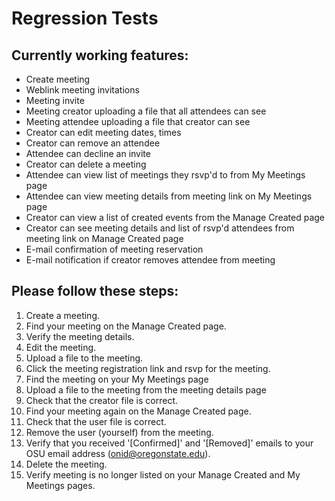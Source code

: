 # Regression Tests

## Currently working features:

- Create meeting
- Weblink meeting invitations
- Meeting invite
- Meeting creator uploading a file that all attendees can see
- Meeting attendee uploading a file that creator can see
- Creator can edit meeting dates, times
- Creator can remove an attendee
- Attendee can decline an invite
- Creator can delete a meeting
- Attendee can view list of meetings they rsvp'd to from My Meetings page
- Attendee can view meeting details from meeting link on My Meetings page
- Creator can view a list of created events from the Manage Created page
- Creator can see meeting details and list of rsvp'd attendees from meeting link on Manage Created page
- E-mail confirmation of meeting reservation
- E-mail notification if creator removes attendee from meeting

## Please follow these steps:

1. Create a meeting.
2. Find your meeting on the Manage Created page.
3. Verify the meeting details.
4. Edit the meeting.
5. Upload a file to the meeting.
6. Click the meeting registration link and rsvp for the meeting.
7. Find the meeting on your My Meetings page
8. Upload a file to the meeting from the meeting details page
9. Check that the creator file is correct.
10. Find your meeting again on the Manage Created page.
11. Check that the user file is correct.
12. Remove the user (yourself) from the meeting.
13. Verify that you received '[Confirmed]' and '[Removed]' emails to your OSU email address (onid@oregonstate.edu).
14. Delete the meeting.
15. Verify meeting is no longer listed on your Manage Created and My Meetings pages.
